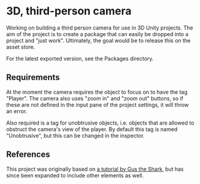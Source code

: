 # 3D, third-person camera

Working on building a third person camera for use in 3D Unity projects. The aim of the project is to create a package that can easily be dropped into a project and "just work". Ultimately, the goal would be to release this on the asset store.

For the latest exported version, see the Packages directory.

## Requirements

At the moment the camera requires the object to focus on to have the tag "Player". The camera also uses "zoom in" and "zoom out" buttons, so if these are not defined in the input pane of the project settings, it will throw an error.

Also required is a tag for unobtrusive objects, i.e. objects that are allowed to obstruct the camera's view of the player. By default this tag is named "Unobtrusive", but this can be changed in the inspector.

## References

This project was originally based on [a tutorial by Gus the Shark](https://veilwalker.wordpress.com/2016/06/29/the-secrets-to-building-a-smooth-3rd-person-camera-rig/#more-65), but has since been expanded to include other elements as well.